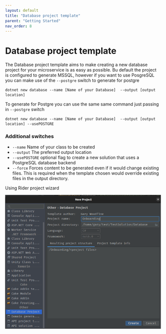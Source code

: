 ```yaml
---
layout: default
title: "Database project template"
parent: "Getting Started"
nav_order: 8
---
```


# Database project template

The Database project template aims to make creating a new database project for your microservice is as easy as possible. Bu default the project is configured to generate MSSQL, however if
you want to use PosgreSQL you can make use of the `--postgre` switch to generate for
postgre

```shell
dotnet new database --name [Name of your Database]  --output [output location]
```

To generate for Postgre you can use the same same command just passing in `--postgre` switch

```shell
dotnet new database --name [Name of your Database]  --output [output location] --usePOSTGRE
```


### Additional switches
* `--name` Name of your class to be created
* `--output` The preferred output location
* `--usePOSTGRE`  optional flag to create a new solution that uses a PostgreSQL database backend
* `--force`  Forces content to be generated even if it would change existing files. This is required when the template
  chosen would override existing files in the output directory.


Using Rider project wizard 

![Database project](../../assets/images/database-project.png)

